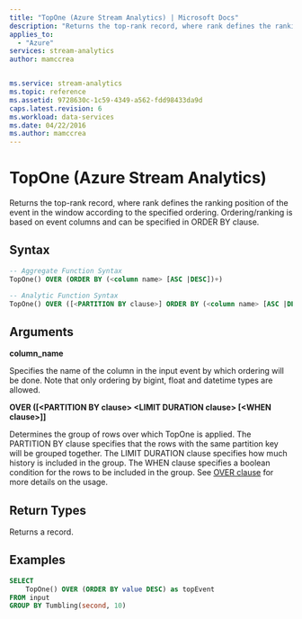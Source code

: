 ```yaml
---
title: "TopOne (Azure Stream Analytics) | Microsoft Docs"
description: "Returns the top-rank record, where rank defines the ranking position of the event in the window according to the specified ordering."
applies_to: 
  - "Azure"
services: stream-analytics
author: mamccrea


ms.service: stream-analytics
ms.topic: reference
ms.assetid: 9728630c-1c59-4349-a562-fdd98433da9d
caps.latest.revision: 6
ms.workload: data-services
ms.date: 04/22/2016
ms.author: mamccrea
---
```

# TopOne (Azure Stream Analytics)
  Returns the top-rank record, where rank defines the ranking position of the event in the window according to the specified ordering. Ordering/ranking is based on event columns and can be specified in ORDER BY clause.  
  
 ## Syntax  
  
```SQL
-- Aggregate Function Syntax
TopOne() OVER (ORDER BY (<column name> [ASC |DESC])+)  

-- Analytic Function Syntax
TopOne() OVER ([<PARTITION BY clause>] ORDER BY (<column name> [ASC |DESC])+ <LIMIT DURATION clause> [<WHEN clause>])  

```
  
## Arguments  
 **column_name**  
  
 Specifies the name of the column in the input event by which ordering will be done. Note that only ordering by bigint, float and datetime types are allowed.  

**OVER ([\<PARTITION BY clause> \<LIMIT DURATION clause> [\<WHEN clause>]]**

Determines the group of rows over which TopOne is applied. The PARTITION BY clause specifies that the rows with the same partition key will be grouped together. The LIMIT DURATION clause specifies how much history is included in the group. The WHEN clause specifies a boolean condition for the rows to be included in the group. See [OVER clause](over-azure-stream-analytics.md) for more details on the usage.

## Return Types
 Returns a record.

## Examples  
  
```SQL  
SELECT   
    TopOne() OVER (ORDER BY value DESC) as topEvent  
FROM input  
GROUP BY Tumbling(second, 10)  
  
```  
  
  
